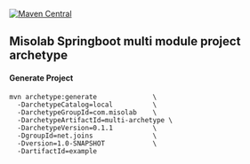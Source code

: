 [![Maven Central](https://maven-badges.herokuapp.com/maven-central/com.misolab/multi-archetype/badge.svg)](https://maven-badges.herokuapp.com/maven-central/com.misolab/multi-archetype)


## Misolab Springboot multi module project archetype



#### Generate Project 

```
mvn archetype:generate              \
  -DarchetypeCatalog=local          \
  -DarchetypeGroupId=com.misolab    \
  -DarchetypeArtifactId=multi-archetype \
  -DarchetypeVersion=0.1.1          \
  -DgroupId=net.joins               \
  -Dversion=1.0-SNAPSHOT            \
  -DartifactId=example  
```
